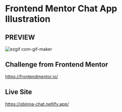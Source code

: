 # Frontend Mentor Chat App Illustration

## PREVIEW
![ezgif com-gif-maker](https://user-images.githubusercontent.com/105124616/169656350-85e108ce-1fb5-4cf2-b7fb-447ce613757c.gif)

## Challenge from Frontend Mentor 
https://frontendmentor.io/

## Live Site 
https://obinna-chat.netlify.app/
